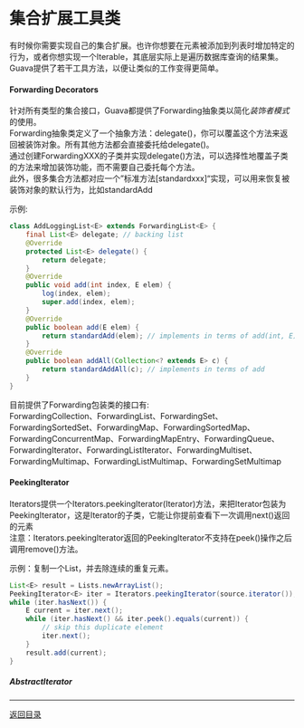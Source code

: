 集合扩展工具类
===
有时候你需要实现自己的集合扩展。也许你想要在元素被添加到列表时增加特定的行为，或者你想实现一个Iterable，其底层实际上是遍历数据库查询的结果集。Guava提供了若干工具方法，以便让类似的工作变得更简单。


#### Forwarding Decorators
针对所有类型的集合接口，Guava都提供了Forwarding抽象类以简化*装饰者模式*的使用。  
Forwarding抽象类定义了一个抽象方法：delegate()，你可以覆盖这个方法来返回被装饰对象。所有其他方法都会直接委托给delegate()。  
通过创建ForwardingXXX的子类并实现delegate()方法，可以选择性地覆盖子类的方法来增加装饰功能，而不需要自己委托每个方法。  
此外，很多集合方法都对应一个”标准方法[standardxxx]“实现，可以用来恢复被装饰对象的默认行为，比如standardAdd  

示例:  
```java  
class AddLoggingList<E> extends ForwardingList<E> {  
    final List<E> delegate; // backing list  
    @Override  
    protected List<E> delegate() {  
        return delegate;  
    }  
    @Override  
    public void add(int index, E elem) {  
        log(index, elem);  
        super.add(index, elem);  
    }  
    @Override  
    public boolean add(E elem) {  
        return standardAdd(elem); // implements in terms of add(int, E)  
    }  
    @Override  
    public boolean addAll(Collection<? extends E> c) {  
        return standardAddAll(c); // implements in terms of add  
    }  
}  

```

目前提供了Forwarding包装类的接口有:  
ForwardingCollection、ForwardingList、ForwardingSet、ForwardingSortedSet、ForwardingMap、ForwardingSortedMap、ForwardingConcurrentMap、ForwardingMapEntry、ForwardingQueue、ForwardingIterator、ForwardingListIterator、ForwardingMultiset、ForwardingMultimap、ForwardingListMultimap、ForwardingSetMultimap

#### PeekingIterator
Iterators提供一个Iterators.peekingIterator(Iterator)方法，来把Iterator包装为PeekingIterator，这是Iterator的子类，它能让你提前查看下一次调用next()返回的元素  
注意：Iterators.peekingIterator返回的PeekingIterator不支持在peek()操作之后调用remove()方法。 

示例：复制一个List，并去除连续的重复元素。
```java  
List<E> result = Lists.newArrayList();
PeekingIterator<E> iter = Iterators.peekingIterator(source.iterator());
while (iter.hasNext()) {
    E current = iter.next();
    while (iter.hasNext() && iter.peek().equals(current)) {
        // skip this duplicate element
        iter.next();
    }
    result.add(current);
}

```

##### AbstractIterator

------
[返回目录](/README.md)
